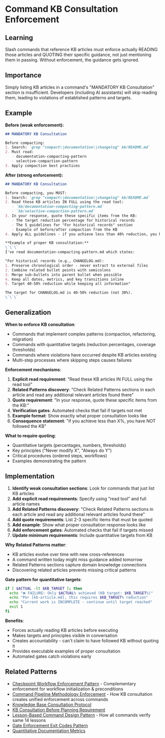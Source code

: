# Command KB Consultation Enforcement

## Learning
Slash commands that reference KB articles must enforce actually READING those articles and QUOTING their specific guidance, not just mentioning them in passing. Without enforcement, the guidance gets ignored.

## Importance
Simply listing KB articles in a command's "MANDATORY KB Consultation" section is insufficient. Developers (including AI assistants) will skip reading them, leading to violations of established patterns and targets.

## Example
**Before (weak enforcement):**
```markdown
## MANDATORY KB Consultation

Before compacting:
1. Search: `grep "compact\|documentation\|changelog" kb/README.md`
2. Must read:
   - documentation-compacting-pattern
   - selective-compaction-pattern
3. Apply compaction best practices
```

**After (strong enforcement):**
```markdown
## MANDATORY KB Consultation

Before compacting, you MUST:
1. Search: `grep "compact\|documentation\|changelog" kb/README.md`
2. Read these KB articles IN FULL using the read tool:
   - `kb/documentation-compacting-pattern.md`
   - `kb/selective-compaction-pattern.md`
3. In your response, quote these specific items from the KB:
   - The target reduction percentage for historical records
   - The 5 guidelines for "For historical records" section
   - Example of before/after compaction from the KB
4. Apply ALL guidelines - if you achieve less than 40% reduction, you have NOT followed the KB

**Example of proper KB consultation:**
\`\`\`
I've read documentation-compacting-pattern.md which states:

"For historical records (e.g., CHANGELOG.md):
1. Preserve chronological order - never extract to external files
2. Combine related bullet points with semicolons
3. Merge sub-bullets into parent bullet when possible
4. Keep all dates, metrics, and key transitions inline
5. Target 40-50% reduction while keeping all information"

The target for CHANGELOG.md is 40-50% reduction (not 30%).
\`\`\`
```

## Generalization
**When to enforce KB consultation**:
- Commands that implement complex patterns (compaction, refactoring, migration)
- Commands with quantitative targets (reduction percentages, coverage thresholds)
- Commands where violations have occurred despite KB articles existing
- Multi-step processes where skipping steps causes failures

**Enforcement mechanisms**:
1. **Explicit read requirement**: "Read these KB articles IN FULL using the read tool"
2. **Related Patterns discovery**: "Check Related Patterns sections in each article and read any additional relevant articles found there"
3. **Quote requirement**: "In your response, quote these specific items from the KB:"
4. **Verification gates**: Automated checks that fail if targets not met
5. **Example format**: Show exactly what proper consultation looks like
6. **Consequence statement**: "if you achieve less than X%, you have NOT followed the KB"

**What to require quoting**:
- Quantitative targets (percentages, numbers, thresholds)
- Key principles ("Never modify X", "Always do Y")
- Critical procedures (ordered steps, workflows)
- Examples demonstrating the pattern

## Implementation
1. **Identify weak consultation sections**: Look for commands that just list KB articles
2. **Add explicit read requirements**: Specify using "read tool" and full article names
3. **Add Related Patterns discovery**: "Check Related Patterns sections in each article and read any additional relevant articles found there"
4. **Add quote requirements**: List 2-3 specific items that must be quoted
5. **Add example**: Show what proper consultation response looks like
6. **Add enforcement gates**: Automated checks that fail if targets missed
7. **Update minimum requirements**: Include quantitative targets from KB

**Why Related Patterns matter**:
- KB articles evolve over time with new cross-references
- A command written today might miss guidance added tomorrow
- Related Patterns sections capture domain knowledge connections
- Discovering related articles prevents missing critical patterns

**Gate pattern for quantitative targets**:
```bash
if [ $ACTUAL -lt $KB_TARGET ]; then
  echo "❌ FAILURE: Only $ACTUAL% achieved (KB target: $KB_TARGET%)"
  echo "Per [kb-article.md], this requires $KB_TARGET% reduction"
  echo "Current work is INCOMPLETE - continue until target reached"
  exit 1
fi
```

**Benefits**:
- Forces actually reading KB articles before executing
- Makes targets and principles visible in conversation
- Creates accountability - can't claim to have followed KB without quoting it
- Provides executable examples of proper consultation
- Automated gates catch violations early

## Related Patterns
- [Checkpoint Workflow Enforcement Pattern](checkpoint-workflow-enforcement-pattern.md) - Complementary enforcement for workflow initialization & preconditions
- [Command Pipeline Methodology Enforcement](command-pipeline-methodology-enforcement.md) - How KB consultation creates unified enforcement across commands
- [Knowledge Base Consultation Protocol](knowledge-base-consultation-protocol.md)
- [KB Consultation Before Planning Requirement](kb-consultation-before-planning-requirement.md)
- [Lesson-Based Command Design Pattern](lesson-based-command-design-pattern.md) - How all commands verify same 14 lessons
- [Gate Enforcement Exit Codes Pattern](gate-enforcement-exit-codes-pattern.md)
- [Quantitative Documentation Metrics](quantitative-documentation-metrics.md)
